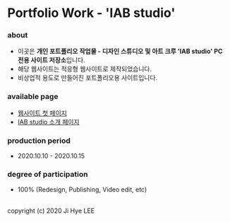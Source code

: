 # Portfolio Work - 'IAB studio'

### about
- 이곳은 **개인 포트폴리오 작업물 - 디자인 스튜디오 및 아트 크루 'IAB studio' PC 전용 사이트  저장소**입니다.
- 해당 웹사이트는 적응형 웹사이트로 제작되었습니다.
- 비상업적 용도로 만들어진 포트폴리오용 사이트입니다.

### available page
- [웹사이트 첫 페이지](https://absolutelyfullycapable.github.io/iab-studio)
- [IAB studio 소개 페이지](https://absolutelyfullycapable.github.io/iab-studio/about.html)

### production period
- 2020.10.10 - 2020.10.15

### degree of participation
- 100% (Redesign, Publishing, Video edit, etc)

<br>
copyright (c) 2020 Ji Hye LEE
